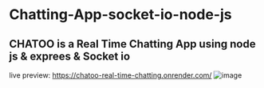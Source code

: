 # Chatting-App-socket-io-node-js
## CHATOO is a Real Time Chatting App using node js &amp; exprees &amp; Socket io

live preview: https://chatoo-real-time-chatting.onrender.com/
![image](https://github.com/mohesham88/Chatting-App-socket-io-node-js/assets/67235854/65f727c8-634e-473b-b567-c5ac32a4c469)

